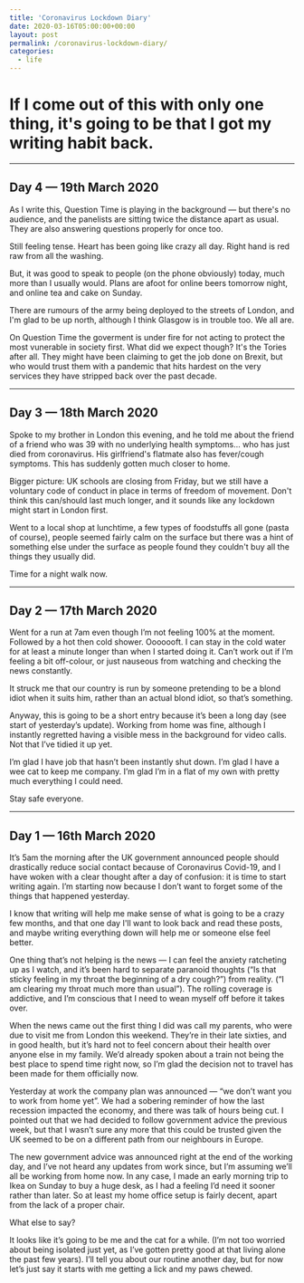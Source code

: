 ```yaml
---
title: 'Coronavirus Lockdown Diary'
date: 2020-03-16T05:00:00+00:00
layout: post
permalink: /coronavirus-lockdown-diary/
categories:
  - life
---
```


# If I come out of this with only one thing, it's going to be that I got my writing habit back.

----

## Day 4 — 19th March 2020

As  I write this, Question Time is playing in the background — but there's no audience, and the panelists are sitting twice the distance apart as usual. They are also answering questions properly for once too.

Still feeling tense. Heart has been going like crazy all day. Right hand is red raw from all the washing.

But, it was good to speak to people (on the phone obviously) today, much more than I usually would. Plans are afoot for online beers tomorrow night, and online tea and cake on Sunday.

There are rumours of the army being deployed to the streets of London, and I'm glad to be up north, although I think Glasgow is in trouble too. We all are.

On Question Time the goverment is under fire for not acting to protect the most vunerable in society first. What did we expect though? It's the Tories after all. They might have been claiming to get the job done on Brexit, but who would trust them with a pandemic that hits hardest on the very services they have stripped back over the past decade.

----

## Day 3 — 18th March 2020

Spoke to my brother in London this evening, and he told me about the friend of a friend who was 39 with no underlying health symptoms... who has just died from coronavirus. His girlfriend's flatmate also has fever/cough symptoms. This has suddenly gotten much closer to home.

Bigger picture: UK schools are closing from Friday, but we still have a voluntary code of conduct in place in terms of freedom of movement. Don't think this can/should last much longer, and it sounds like any lockdown might start in London first.

Went to a local shop at lunchtime, a few types of foodstuffs all gone (pasta of course), people seemed fairly calm on the surface but there was a hint of something else under the surface as people found they couldn't buy all the things they usually did.

Time for a night walk now.

----

## Day 2 — 17th March 2020

Went for a run at 7am even though I’m not feeling 100% at the moment.  Followed by a hot then cold shower. Ooooooft. I can stay in the cold water for at least a minute longer than when I started doing it. Can’t work out if I’m feeling  a bit off-colour, or just nauseous from watching and checking the news constantly.

It struck me that our country is run by someone pretending to be a blond idiot when it suits him, rather than an actual blond idiot, so that’s something.

Anyway, this is going to be a short entry because it’s been a long day (see start of yesterday’s update). Working from home was fine, although I instantly regretted having a visible mess in the background for video calls.  Not that I’ve tidied it up yet.

I’m glad I have job that hasn’t been instantly shut down. I’m glad I have a wee cat to keep me company. I’m glad I’m in a flat of my own with pretty much everything I could need.

Stay safe everyone.

----

## Day 1 — 16th March 2020

It’s 5am the morning after the UK government announced people should drastically reduce social contact because of Coronavirus Covid-19, and I have woken with a clear thought after a day of confusion: it is time to start writing again. I’m starting now because I don’t want to forget some of the things that happened yesterday.

I know that writing will help me make sense of what is going to be a crazy few months, and that one day I'll want to look back and read these posts, and maybe writing everything down will help me or someone else feel better.

One thing that’s not helping is the news — I can feel the anxiety ratcheting up as I watch, and it’s been hard to separate paranoid thoughts (“Is that sticky feeling in my throat the beginning of a dry cough?”) from reality. (“I am clearing my throat much more than usual”).  The rolling coverage is addictive, and I’m conscious that I need to wean myself off before it takes over.

When the news came out the first thing I did was call my parents, who were due to visit me from London this weekend. They’re in their late sixties, and in good health, but it’s hard not to feel concern about their health over anyone else in my family. We’d already spoken about a train not being the best place to spend time right now, so I’m glad the decision not to travel has been made for them officially now.

Yesterday at work the company plan was announced — “we don’t want you to work from home yet”. We had a sobering reminder of how the last recession impacted the economy, and there was talk of hours being cut. I pointed out that we had decided to follow government advice the previous week, but that I wasn’t sure any more that this could be trusted given the UK seemed to be on a different path from our neighbours in Europe.

The new government advice was announced right at the end of the working day, and I’ve not heard any updates from work since, but I’m assuming we’ll all be working from home now.  In any case, I made an early morning trip to Ikea on Sunday to buy a huge desk, as I had a feeling I’d need it sooner rather than later. So at least my home office setup is fairly decent, apart from the lack of a proper chair.

What else to say?

It looks like it’s going to be me and the cat for a while. (I’m not too worried about being isolated just yet, as I’ve gotten pretty good at that living alone the past few years). I’ll tell you about our routine another day, but for now let’s just say it starts with me getting a lick and my paws chewed.
